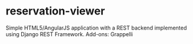 reservation-viewer
==================

Simple HTML5/AngularJS application with a REST backend implemented using Django REST Framework. Add-ons: Grappelli
